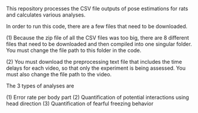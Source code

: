 This repository processes the CSV file outputs of pose estimations for rats and calculates various analyses. 

In order to run this code, there are a few files that need to be downloaded. 

(1) Because the zip file of all the CSV files was too big, there are 8 different files that need to be downloaded and then compiled into one singular folder. You must change the file  path to this folder in the code. 

(2) You must download the preprocessing text file that includes the time delays for each video, so that only the experiment is being assessed. You must also change the file path to the video. 

The 3 types of analyses are 

(1) Error rate per body part
(2) Quantification of potential interactions using head direction
(3) Quantification of fearful freezing behavior 
